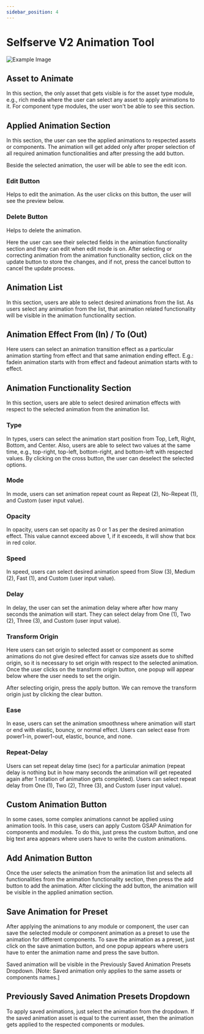```yaml
---
sidebar_position: 4
---
```


# Selfserve V2 Animation Tool

![Example Image](https://s.hcurvecdn.com/interactive_avenues/apvideo/69rysq/frame_1/300x250-1120x400/still.webp)

## Asset to Animate

In this section, the only asset that gets visible is for the asset type module, e.g., rich media where the user can select any asset to apply animations to it. For component type modules, the user won't be able to see this section.

## Applied Animation Section

In this section, the user can see the applied animations to respected assets or components. The animation will get added only after proper selection of all required animation functionalities and after pressing the add button.

Beside the selected animation, the user will be able to see the edit icon.

### Edit Button

Helps to edit the animation. As the user clicks on this button, the user will see the preview below.

### Delete Button

Helps to delete the animation.

Here the user can see their selected fields in the animation functionality section and they can edit when edit mode is on. After selecting or correcting animation from the animation functionality section, click on the update button to store the changes, and if not, press the cancel button to cancel the update process.

## Animation List

In this section, users are able to select desired animations from the list. As users select any animation from the list, that animation related functionality will be visible in the animation functionality section.

## Animation Effect From (In) / To (Out)

Here users can select an animation transition effect as a particular animation starting from effect and that same animation ending effect. E.g.: fadein animation starts with from effect and fadeout animation starts with to effect.

## Animation Functionality Section

In this section, users are able to select desired animation effects with respect to the selected animation from the animation list.

### Type

In types, users can select the animation start position from Top, Left, Right, Bottom, and Center. Also, users are able to select two values at the same time, e.g., top-right, top-left, bottom-right, and bottom-left with respected values. By clicking on the cross button, the user can deselect the selected options.

### Mode

In mode, users can set animation repeat count as Repeat (2), No-Repeat (1), and Custom (user input value).

### Opacity

In opacity, users can set opacity as 0 or 1 as per the desired animation effect. This value cannot exceed above 1, if it exceeds, it will show that box in red color.

### Speed

In speed, users can select desired animation speed from Slow (3), Medium (2), Fast (1), and Custom (user input value).

### Delay

In delay, the user can set the animation delay where after how many seconds the animation will start. They can select delay from One (1), Two (2), Three (3), and Custom (user input value).

### Transform Origin

Here users can set origin to selected asset or component as some animations do not give desired effect for canvas size assets due to shifted origin, so it is necessary to set origin with respect to the selected animation. Once the user clicks on the transform origin button, one popup will appear below where the user needs to set the origin.

After selecting origin, press the apply button. We can remove the transform origin just by clicking the clear button.

### Ease

In ease, users can set the animation smoothness where animation will start or end with elastic, bouncy, or normal effect. Users can select ease from power1-in, power1-out, elastic, bounce, and none.

### Repeat-Delay

Users can set repeat delay time (sec) for a particular animation (repeat delay is nothing but in how many seconds the animation will get repeated again after 1 rotation of animation gets completed). Users can select repeat delay from One (1), Two (2), Three (3), and Custom (user input value).

## Custom Animation Button

In some cases, some complex animations cannot be applied using animation tools. In this case, users can apply Custom GSAP Animation for components and modules. To do this, just press the custom button, and one big text area appears where users have to write the custom animations.

## Add Animation Button

Once the user selects the animation from the animation list and selects all functionalities from the animation functionality section, then press the add button to add the animation. After clicking the add button, the animation will be visible in the applied animation section.

## Save Animation for Preset

After applying the animations to any module or component, the user can save the selected module or component animation as a preset to use the animation for different components. To save the animation as a preset, just click on the save animation button, and one popup appears where users have to enter the animation name and press the save button.

Saved animation will be visible in the Previously Saved Animation Presets Dropdown.
[Note: Saved animation only applies to the same assets or components names.]

## Previously Saved Animation Presets Dropdown

To apply saved animations, just select the animation from the dropdown. If the saved animation asset is equal to the current asset, then the animation gets applied to the respected components or modules.


